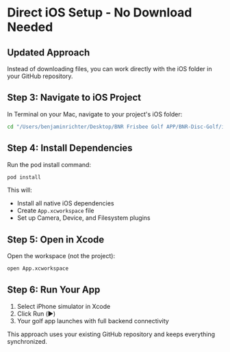 # Direct iOS Setup - No Download Needed

## Updated Approach

Instead of downloading files, you can work directly with the iOS folder in your GitHub repository.

## Step 3: Navigate to iOS Project

In Terminal on your Mac, navigate to your project's iOS folder:

```bash
cd "/Users/benjaminrichter/Desktop/BNR Frisbee Golf APP/BNR-Disc-Golf/ios/App"
```

## Step 4: Install Dependencies

Run the pod install command:

```bash
pod install
```

This will:
- Install all native iOS dependencies
- Create `App.xcworkspace` file
- Set up Camera, Device, and Filesystem plugins

## Step 5: Open in Xcode

Open the workspace (not the project):

```bash
open App.xcworkspace
```

## Step 6: Run Your App

1. Select iPhone simulator in Xcode
2. Click Run (▶️)
3. Your golf app launches with full backend connectivity

This approach uses your existing GitHub repository and keeps everything synchronized.